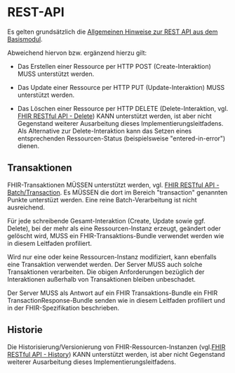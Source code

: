 # REST-API

Es gelten grundsätzlich die [Allgemeinen Hinweise zur REST API aus dem Basismodul](https://simplifier.net/guide/ImplementierungsleitfadenISiK-Basismodul/UebergreifendeFestlegungenRest).

Abweichend hiervon bzw. ergänzend hierzu gilt:

* Das Erstellen einer Ressource per HTTP POST (Create-Interaktion) MUSS unterstützt werden.

* Das Update einer Ressource per HTTP PUT (Update-Interaktion) MUSS unterstützt werden.

* Das Löschen einer Ressource per HTTP DELETE (Delete-Interaktion, vgl. [FHIR RESTful API - Delete](http://www.hl7.org/fhir/http.html#delete)) KANN unterstützt werden, ist aber nicht Gegenstand weiterer Ausarbeitung dieses Implementierungsleitfadens. Als Alternative zur Delete-Interaktion kann das Setzen eines entsprechenden Ressourcen-Status (beispielsweise "entered-in-error") dienen.

## Transaktionen

FHIR-Transaktionen MÜSSEN unterstützt werden, vgl. [FHIR RESTful API - Batch/Transaction](http://www.hl7.org/fhir/http.html#transaction). Es MÜSSEN die dort im Bereich "transaction" genannten Punkte unterstüzt werden. Eine reine Batch-Verarbeitung ist nicht ausreichend.

Für jede schreibende Gesamt-Interaktion (Create, Update sowie ggf. Delete), bei der mehr als eine Ressourcen-Instanz erzeugt, geändert oder gelöscht wird, MUSS ein FHIR-Transaktions-Bundle verwendet werden wie in diesem Leitfaden profiliert.

Wird nur eine oder keine Ressourcen-Instanz modifiziert, kann ebenfalls eine Transaktion verwendet werden. Der Server MUSS auch solche Transaktionen verarbeiten. Die obigen Anforderungen bezüglich der Interaktionen außerhalb von Transaktionen bleiben unbeschadet.

Der Server MUSS als Antwort auf ein FHIR Transaktions-Bundle ein FHIR TransactionResponse-Bundle senden wie in diesem Leitfaden profiliert und in der FHIR-Spezifikation beschrieben.

## Historie

Die Historisierung/Versionierung von FHIR-Ressourcen-Instanzen (vgl.[FHIR RESTful API - History](http://www.hl7.org/fhir/http.html#history)) KANN unterstützt werden, ist aber nicht Gegenstand weiterer Ausarbeitung dieses Implementierungsleitfadens.
